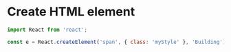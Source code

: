 # Create HTML element

```JavaScript
import React from 'react';

const e = React.createElement('span', { class: 'myStyle' }, 'Building');
```
